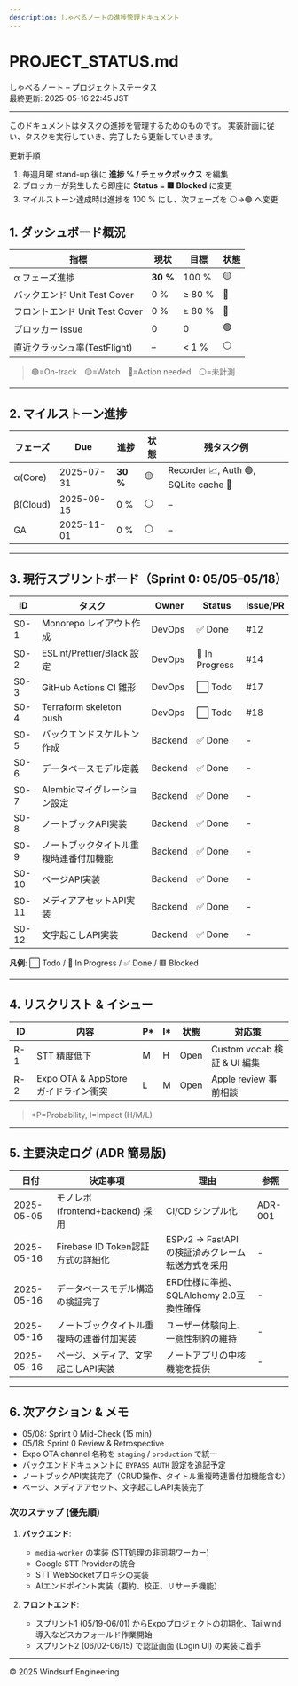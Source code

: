 ```yaml
---
description: しゃべるノートの進捗管理ドキュメント
---
```


# PROJECT_STATUS.md
しゃべるノート – プロジェクトステータス  
最終更新: 2025-05-16 22:45 JST

---

このドキュメントはタスクの進捗を管理するためのものです。
実装計画に従い、タスクを実行していき、完了したら更新していきます。

更新手順
1. 毎週月曜 stand-up 後に **進捗 % / チェックボックス** を編集  
2. ブロッカーが発生したら即座に **Status = 🟥 Blocked** に変更  
3. マイルストーン達成時は進捗を 100 % にし、次フェーズを ⚪→🟢 へ変更 

## 1. ダッシュボード概況
| 指標 | 現状 | 目標 | 状態 |
|------|------|------|------|
| α フェーズ進捗 | **30 %** | 100 % | 🟡 |
| バックエンド Unit Test Cover | 0 % | ≥ 80 % | 🔴 |
| フロントエンド Unit Test Cover | 0 % | ≥ 80 % | 🔴 |
| ブロッカー Issue | 0 | 0 | 🟢 |
| 直近クラッシュ率(TestFlight) | – | < 1 % | ⚪ |

> 🟢=On-track 🟡=Watch 🔴=Action needed ⚪=未計測

---

## 2. マイルストーン進捗
| フェーズ | Due | 進捗 | 状態 | 残タスク例 |
|----------|------|------|------|-------------|
| α(Core) | 2025-07-31 | **30 %** | 🟡 | Recorder 📈, Auth 🟢, SQLite cache 🔴 |
| β(Cloud) | 2025-09-15 | 0 % | ⚪ | – |
| GA | 2025-11-01 | 0 % | ⚪ | – |

---

## 3. 現行スプリントボード（Sprint 0: 05/05–05/18）
| ID | タスク | Owner | Status | Issue/PR |
|----|--------|-------|--------|----------|
| S0-1 | Monorepo レイアウト作成 | DevOps | ✅ Done | #12 |
| S0-2 | ESLint/Prettier/Black 設定 | DevOps | 🔄 In Progress | #14 |
| S0-3 | GitHub Actions CI 雛形 | DevOps | ⬜ Todo | #17 |
| S0-4 | Terraform skeleton push | DevOps | ⬜ Todo | #18 |
| S0-5 | バックエンドスケルトン作成 | Backend | ✅ Done | - |
| S0-6 | データベースモデル定義 | Backend | ✅ Done | - |
| S0-7 | Alembicマイグレーション設定 | Backend | ✅ Done | - |
| S0-8 | ノートブックAPI実装 | Backend | ✅ Done | - |
| S0-9 | ノートブックタイトル重複時連番付加機能 | Backend | ✅ Done | - |
| S0-10 | ページAPI実装 | Backend | ✅ Done | - |
| S0-11 | メディアアセットAPI実装 | Backend | ✅ Done | - |
| S0-12 | 文字起こしAPI実装 | Backend | ✅ Done | - |

**凡例**: ⬜ Todo / 🔄 In Progress / ✅ Done / 🟥 Blocked

---

## 4. リスクリスト & イシュー
| ID | 内容 | P* | I* | 状態 | 対応策 |
|----|------|----|----|------|--------|
| R-1 | STT 精度低下 | M | H | Open | Custom vocab 検証 & UI 編集 |
| R-2 | Expo OTA & AppStore ガイドライン衝突 | L | M | Open | Apple review 事前相談 |

> *P=Probability, I=Impact (H/M/L)

---

## 5. 主要決定ログ (ADR 簡易版)
| 日付 | 決定事項 | 理由 | 参照 |
|------|----------|------|------|
| 2025-05-05 | モノレポ (frontend+backend) 採用 | CI/CD シンプル化 | ADR-001 |
| 2025-05-16 | Firebase ID Token認証方式の詳細化 | ESPv2 → FastAPI の検証済みクレーム転送方式を采用 | - |
| 2025-05-16 | データベースモデル構造の検証完了 | ERD仕様に準拠、SQLAlchemy 2.0互換性確保 | - |
| 2025-05-16 | ノートブックタイトル重複時の連番付加実装 | ユーザー体験向上、一意性制約の維持 | - |
| 2025-05-16 | ページ、メディア、文字起こしAPI実装 | ノートアプリの中核機能を提供 | - |

---

## 6. 次アクション & メモ
* 05/08: Sprint 0 Mid-Check (15 min)
* 05/18: Sprint 0 Review & Retrospective
* Expo OTA channel 名称を `staging` / `production` で統一
* バックエンドドキュメントに `BYPASS_AUTH` 設定を追記予定
* ノートブックAPI実装完了（CRUD操作、タイトル重複時連番付加機能含む）
* ページ、メディアアセット、文字起こしAPI実装完了

### 次のステップ (優先順)
1. **バックエンド**:
   - `media-worker` の実装 (STT処理の非同期ワーカー)
   - Google STT Providerの統合
   - STT WebSocketプロキシの実装
   - AIエンドポイント実装（要約、校正、リサーチ機能）

2. **フロントエンド**:
   - スプリント1 (05/19-06/01) からExpoプロジェクトの初期化、Tailwind導入などスカフォールド作業開始
   - スプリント2 (06/02-06/15) で認証画面 (Login UI) の実装に着手

---

© 2025 Windsurf Engineering